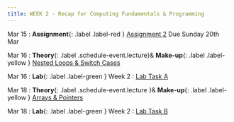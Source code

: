 ```yaml
---
title: WEEK 2 - Recap for Computing Fundamentals & Programming
---
```


Mar 15
: **Assignment**{: .label .label-red } [Assignment 2](https://classroom.github.com/a/ZhZSEx3d) Due Sunday 20th Mar

Mar 16
: **Theory**{: .label .schedule-event.lecture}& **Make-up**{: .label .label-yellow } [Nested Loops & Switch Cases](https://drive.google.com/file/d/14nPqJkBA5b4m_nuTjBeJRgb21_Yltl87/view?usp=sharing)

[//]: # (: [Reading Material]&#40;#&#41; , [Quiz with Solution]&#40;#&#41;)

Mar 16
: **Lab**{: .label .label-green } Week 2 : [Lab Task A](https://classroom.github.com/a/rT5yYD9V)

[//]: # (: [Task]&#40;#&#41;, [Solution]&#40;#&#41;)

Mar 18
: **Theory**{: .label .schedule-event.lecture }& **Make-up**{: .label .label-yellow } [Arrays & Pointers](https://drive.google.com/file/d/1ojWRLG3g0pJj5g2-jFqqvEeQPUJClf5u/view?usp=sharing)

[//]: # (: [Reading Material]&#40;#&#41; ,   [Quiz with Solution]&#40;#&#41;)

Mar 18 
: **Lab**{: .label .label-green } Week 2 : [Lab Task B](https://classroom.github.com/a/kl0AGB14) 

[//]: # (: [Task]&#40;#&#41;, [Solution]&#40;#&#41;)

